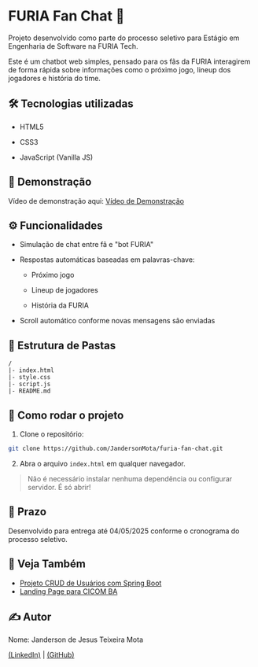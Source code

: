# FURIA Fan Chat 💬
Projeto desenvolvido como parte do processo seletivo para Estágio em Engenharia de Software na FURIA Tech.

Este é um chatbot web simples, pensado para os fãs da FURIA interagirem de forma rápida sobre informações como o próximo jogo, lineup dos jogadores e história do time.

## 🛠️ Tecnologias utilizadas
- HTML5

- CSS3

- JavaScript (Vanilla JS)

## 📸 Demonstração
<!-- Adicionar um gif ou print -->

Vídeo de demonstração aqui: [Vídeo de Demonstração]()

## ⚙️ Funcionalidades
- Simulação de chat entre fã e "bot FURIA"

- Respostas automáticas baseadas em palavras-chave:

  - Próximo jogo

  - Lineup de jogadores

  - História da FURIA

- Scroll automático conforme novas mensagens são enviadas

## 📂 Estrutura de Pastas
``` pgsql
/
|- index.html
|- style.css
|- script.js
|- README.md
```

## 🚀 Como rodar o projeto
1. Clone o repositório:

```bash
git clone https://github.com/JandersonMota/furia-fan-chat.git
```

2. Abra o arquivo `index.html` em qualquer navegador.

> Não é necessário instalar nenhuma dependência ou configurar servidor. É só abrir!

## 📅 Prazo
Desenvolvido para entrega até 04/05/2025 conforme o cronograma do processo seletivo.

## 🔗 Veja Também

- [Projeto CRUD de Usuários com Spring Boot](https://github.com/JandersonMota/crud-java.git)
- [Landing Page para CICOM BA](https://github.com/JandersonMota/portfolio-cicom-saj.git)

## ✍️ Autor
Nome: Janderson de Jesus Teixeira Mota

[(LinkedIn)](https://www.linkedin.com/in/janderson-mota-5415b69a/) | [(GitHub)](https://github.com/JandersonMota/)
